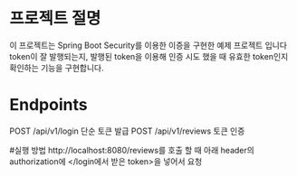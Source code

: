 
# 프로젝트 절명
이 프로젝트는 Spring Boot Security를 이용한 이증을 구현한 예제 프로젝트 입니다
token이 잘 발행되는지, 발행된 token을 이용해 인증 시도 했을 때 유효한 token인지 확인하는 기능을 구현합니다.
# Endpoints
POST /api/v1/login 단순 토큰 발급
POST /api/v1/reviews 토큰 인증

#실행 방법
http://localhost:8080/reviews를 호출 할 때 아래 header의 authorization에 </login에서 받은 token>을 넣어서 요청


